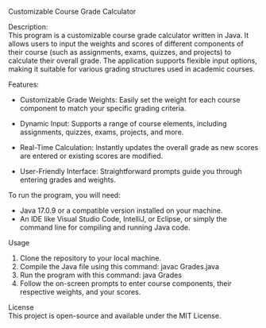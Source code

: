 Customizable Course Grade Calculator

Description:\
This program is a customizable course grade calculator written in Java. It allows users to input the weights and scores of different components of their course (such as assignments, exams, quizzes, and projects) to calculate their overall grade. The application supports flexible input options, making it suitable for various grading structures used in academic courses.

Features:
- Customizable Grade Weights: Easily set the weight for each course component to match your specific grading criteria.

- Dynamic Input: Supports a range of course elements, including assignments, quizzes, exams, projects, and more.

- Real-Time Calculation: Instantly updates the overall grade as new scores are entered or existing scores are modified.

- User-Friendly Interface: Straightforward prompts guide you through entering grades and weights.

To run the program, you will need:
- Java 17.0.9 or a compatible version installed on your machine.
- An IDE like Visual Studio Code, IntelliJ, or Eclipse, or simply the command line for compiling and running Java code.

Usage
1. Clone the repository to your local machine.
2. Compile the Java file using this command: javac Grades.java
3. Run the program with this command: java Grades
4. Follow the on-screen prompts to enter course components, their respective weights, and your scores.

License\
This project is open-source and available under the MIT License.
